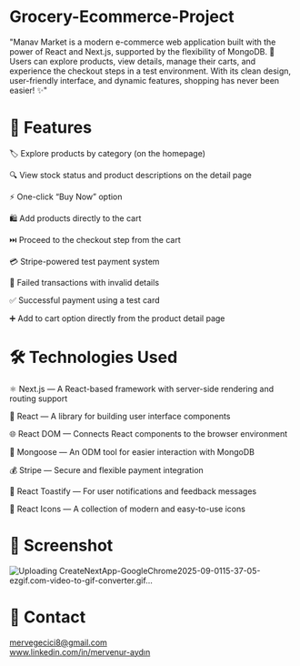 # Grocery-Ecommerce-Project
"Manav Market is a modern e-commerce web application built with the power of React and Next.js, supported by the flexibility of MongoDB. 🛒 Users can explore products, view details, manage their carts, and experience the checkout steps in a test environment. With its clean design, user-friendly interface, and dynamic features, shopping has never been easier! ✨"

# 🚀 Features
🏷️ Explore products by category (on the homepage)

🔍 View stock status and product descriptions on the detail page

⚡ One-click “Buy Now” option

🛍️ Add products directly to the cart

⏭️ Proceed to the checkout step from the cart

💳 Stripe-powered test payment system

🚫 Failed transactions with invalid details

✅ Successful payment using a test card

➕ Add to cart option directly from the product detail page
# 🛠️ Technologies Used

⚛️ Next.js — A React-based framework with server-side rendering and routing support

🧠 React — A library for building user interface components

🌐 React DOM — Connects React components to the browser environment

🍃 Mongoose — An ODM tool for easier interaction with MongoDB

💰 Stripe — Secure and flexible payment integration

🔔 React Toastify — For user notifications and feedback messages

🎨 React Icons — A collection of modern and easy-to-use icons
# 📸 Screenshot

![Uploading CreateNextApp-GoogleChrome2025-09-0115-37-05-ezgif.com-video-to-gif-converter.gif…]()

# 📧 Contact
mervegecici8@gmail.com <br/>
www.linkedin.com/in/mervenur-aydın

